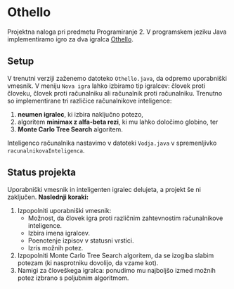 # Othello
Projektna naloga pri predmetu Programiranje 2. V programskem jeziku Java implementiramo igro za dva igralca [Othello](https://www.worldothello.org/about/about-othello/othello-rules/official-rules/english).

## Setup
V trenutni verziji zaženemo datoteko `Othello.java`, da odpremo uporabniški vmesnik. V meniju `Nova igra` lahko izbiramo tip igralcev: človek proti človeku, človek proti računalniku ali računalnik proti računalniku.
Trenutno so implementirane tri različice računalnikove inteligence:
1. **neumen igralec**, ki izbira naključno potezo,
2. algoritem **minimax z alfa-beta rezi**, ki mu lahko določimo globino, ter
3. **Monte Carlo Tree Search** algoritem.

Inteligenco računalnika nastavimo v datoteki `Vodja.java` v spremenljivko `racunalnikovaInteligenca`.


## Status projekta
Uporabniški vmesnik in inteligenten igralec delujeta, a projekt še ni zaključen.
**Naslednji koraki:**
1. Izpopolniti uporabniški vmesnik:
   * Možnost, da človek igra proti različnim zahtevnostim računalnikove inteligence.
   * Izbira imena igralcev.
   * Poenotenje izpisov v statusni vrstici.
   * Izris možnih potez.
2. Izpopolniti Monte Carlo Tree Search algoritem, da se izogiba slabim potezam (ki nasprotniku dovolijo, da vzame kot).
3. Namigi za človeškega igralca: ponudimo mu najboljšo izmed možnih potez izbrano s poljubnim algoritmom.

